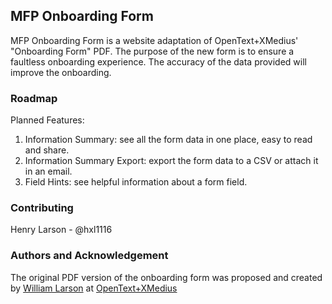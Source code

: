 ## MFP Onboarding Form

MFP Onboarding Form is a website adaptation of OpenText+XMedius' "Onboarding Form" PDF.
The purpose of the new form is to ensure a faultless onboarding experience.
The accuracy of the data provided will improve the onboarding.

### Roadmap
Planned Features:

1. Information Summary: see all the form data in one place, easy to read and share.
2. Information Summary Export: export the form data to a CSV or attach it in an email.
3. Field Hints: see helpful information about a form field.

### Contributing
Henry Larson - @hxl1116

### Authors and Acknowledgement
The original PDF version of the onboarding form was proposed and created by 
[William Larson](https://www.linkedin.com/in/will-larson)
at [OpenText+XMedius](https://www.xmedius.com/)
